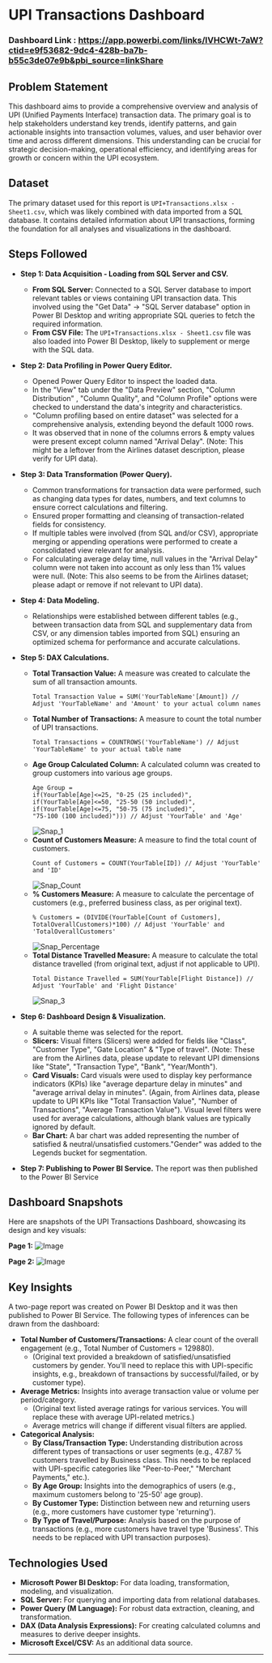 # UPI Transactions Dashboard

### Dashboard Link : https://app.powerbi.com/links/IVHCWt-7aW?ctid=e9f53682-9dc4-428b-ba7b-b55c3de07e9b&pbi_source=linkShare

## Problem Statement

This dashboard aims to provide a comprehensive overview and analysis of UPI (Unified Payments Interface) transaction data. The primary goal is to help stakeholders understand key trends, identify patterns, and gain actionable insights into transaction volumes, values, and user behavior over time and across different dimensions. This understanding can be crucial for strategic decision-making, operational efficiency, and identifying areas for growth or concern within the UPI ecosystem.

## Dataset

The primary dataset used for this report is `UPI+Transactions.xlsx - Sheet1.csv`, which was likely combined with data imported from a SQL database. It contains detailed information about UPI transactions, forming the foundation for all analyses and visualizations in the dashboard.

## Steps Followed

-   **Step 1: Data Acquisition - Loading from SQL Server and CSV.**
    * **From SQL Server:** Connected to a SQL Server database to import relevant tables or views containing UPI transaction data. This involved using the "Get Data" -> "SQL Server database" option in Power BI Desktop and writing appropriate SQL queries to fetch the required information.
    * **From CSV File:** The `UPI+Transactions.xlsx - Sheet1.csv` file was also loaded into Power BI Desktop, likely to supplement or merge with the SQL data.
-   **Step 2: Data Profiling in Power Query Editor.**
    * Opened Power Query Editor to inspect the loaded data.
    * In the "View" tab under the "Data Preview" section, "Column Distribution" , "Column Quality", and "Column Profile" options were checked to understand the data's integrity and characteristics.
    * "Column profiling based on entire dataset" was selected for a comprehensive analysis, extending beyond the default 1000 rows.
    * It was observed that in none of the columns errors & empty values were present except column named "Arrival Delay". (Note: This might be a leftover from the Airlines dataset description, please verify for UPI data).
-   **Step 3: Data Transformation (Power Query).**
    * Common transformations for transaction data were performed, such as changing data types for dates, numbers, and text columns to ensure correct calculations and filtering.
    * Ensured proper formatting and cleansing of transaction-related fields for consistency.
    * If multiple tables were involved (from SQL and/or CSV), appropriate merging or appending operations were performed to create a consolidated view relevant for analysis.
    * For calculating average delay time, null values in the "Arrival Delay" column were not taken into account as only less than 1% values were null. (Note: This also seems to be from the Airlines dataset; please adapt or remove if not relevant to UPI data).
-   **Step 4: Data Modeling.**
    * Relationships were established between different tables (e.g., between transaction data from SQL and supplementary data from CSV, or any dimension tables imported from SQL) ensuring an optimized schema for performance and accurate calculations.
-   **Step 5: DAX Calculations.**
    * **Total Transaction Value:** A measure was created to calculate the sum of all transaction amounts.
        ```dax
        Total Transaction Value = SUM('YourTableName'[Amount]) // Adjust 'YourTableName' and 'Amount' to your actual column names
        ```
    * **Total Number of Transactions:** A measure to count the total number of UPI transactions.
        ```dax
        Total Transactions = COUNTROWS('YourTableName') // Adjust 'YourTableName' to your actual table name
        ```
    * **Age Group Calculated Column:** A calculated column was created to group customers into various age groups.
        ```dax
        Age Group =
        if(YourTable[Age]<=25, "0-25 (25 included)",
        if(YourTable[Age]<=50, "25-50 (50 included)",
        if(YourTable[Age]<=75, "50-75 (75 included)",
        "75-100 (100 included)"))) // Adjust 'YourTable' and 'Age'
        ```
        ![Snap_1](https://user-images.githubusercontent.com/102996550/174089602-ab834a6b-62ce-4b62-8922-a1d241ec240e.jpg)
    * **Count of Customers Measure:** A measure to find the total count of customers.
        ```dax
        Count of Customers = COUNT(YourTable[ID]) // Adjust 'YourTable' and 'ID'
        ```
        ![Snap_Count](https://user-images.githubusercontent.com/102996550/174090154-424dc1a4-3ff7-41f8-9617-17a2fb205825.jpg)
    * **% Customers Measure:** A measure to calculate the percentage of customers (e.g., preferred business class, as per original text).
        ```dax
        % Customers = (DIVIDE(YourTable[Count of Customers], TotalOverallCustomers)*100) // Adjust 'YourTable' and 'TotalOverallCustomers'
        ```
       ![Snap_Percentage](https://user-images.githubusercontent.com/102996550/174090653-da02feb4-4775-4a95-affb-a211ca985d07.jpg)
    * **Total Distance Travelled Measure:** A measure to calculate the total distance travelled (from original text, adjust if not applicable to UPI).
        ```dax
        Total Distance Travelled = SUM(YourTable[Flight Distance]) // Adjust 'YourTable' and 'Flight Distance'
        ```
        ![Snap_3](https://user-images.githubusercontent.com/102996550/174091618-bf770d6c-34c6-44d4-9f5e-49583a6d5f68.jpg)
-   **Step 6: Dashboard Design & Visualization.**
    * A suitable theme was selected for the report.
    * **Slicers:** Visual filters (Slicers) were added for fields like "Class", "Customer Type", "Gate Location" & "Type of travel". (Note: These are from the Airlines data, please update to relevant UPI dimensions like "State", "Transaction Type", "Bank", "Year/Month").
    * **Card Visuals:** Card visuals were used to display key performance indicators (KPIs) like "average departure delay in minutes" and "average arrival delay in minutes". (Again, from Airlines data, please update to UPI KPIs like "Total Transaction Value", "Number of Transactions", "Average Transaction Value"). Visual level filters were used for average calculations, although blank values are typically ignored by default.
    * **Bar Chart:** A bar chart was added representing the number of satisfied & neutral/unsatisfied customers."Gender" was added to the Legends bucket for segmentation.

-   **Step 7: Publishing to Power BI Service.** The report was then published to the Power BI Service
## Dashboard Snapshots

Here are snapshots of the UPI Transactions Dashboard, showcasing its design and key visuals:

**Page 1:**
![Image](https://github.com/user-attachments/assets/2f3589d4-a9c6-4192-b996-0d1b1dedc84e)

**Page 2:**
![Image](https://github.com/user-attachments/assets/e28687a3-d54e-40c3-8310-56f95c728ba6)

## Key Insights

A two-page report was created on Power BI Desktop and it was then published to Power BI Service. The following types of inferences can be drawn from the dashboard:

* **Total Number of Customers/Transactions:** A clear count of the overall engagement (e.g., Total Number of Customers = 129880).
    * (Original text provided a breakdown of satisfied/unsatisfied customers by gender. You'll need to replace this with UPI-specific insights, e.g., breakdown of transactions by successful/failed, or by customer type).
* **Average Metrics:** Insights into average transaction value or volume per period/category.
    * (Original text listed average ratings for various services. You will replace these with average UPI-related metrics.)
    * Average metrics will change if different visual filters are applied.
* **Categorical Analysis:**
    * **By Class/Transaction Type:** Understanding distribution across different types of transactions or user segments (e.g., 47.87 % customers travelled by Business class. This needs to be replaced with UPI-specific categories like "Peer-to-Peer," "Merchant Payments," etc.).
    * **By Age Group:** Insights into the demographics of users (e.g., maximum customers belong to '25-50' age group).
    * **By Customer Type:** Distinction between new and returning users (e.g., more customers have customer type 'returning').
    * **By Type of Travel/Purpose:** Analysis based on the purpose of transactions (e.g., more customers have travel type 'Business'. This needs to be replaced with UPI transaction purposes).

## Technologies Used

* **Microsoft Power BI Desktop:** For data loading, transformation, modeling, and visualization.
* **SQL Server:** For querying and importing data from relational databases.
* **Power Query (M Language):** For robust data extraction, cleaning, and transformation.
* **DAX (Data Analysis Expressions):** For creating calculated columns and measures to derive deeper insights.
* **Microsoft Excel/CSV:** As an additional data source.

---
